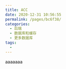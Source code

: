 ```yaml
---
title: ACC
date: 2020-12-31 10:56:55
permalink: /pages/bc6f38/
categories:
  - 后端
  - 数据库和缓存
  - 更多数据库
tags:
  - 
---
```

aaaaaaa